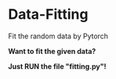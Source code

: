 # Data-Fitting
Fit the random data by Pytorch

**Want to fit the given data?**

**Just RUN the file "fitting.py"!**
